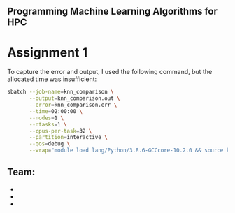 ## Programming Machine Learning Algorithms for HPC

# Assignment 1

To capture the error and output, I used the following command, but the allocated time was insufficient:

```bash
sbatch --job-name=knn_comparison \
       --output=knn_comparison.out \
       --error=knn_comparison.err \
       --time=02:00:00 \
       --nodes=1 \
       --ntasks=1 \
       --cpus-per-task=32 \
       --partition=interactive \
       --qos=debug \
       --wrap="module load lang/Python/3.8.6-GCCcore-10.2.0 && source knn_env/bin/activate && python parallel_knn_comparison.py"
```

## Team:
-
-
-
